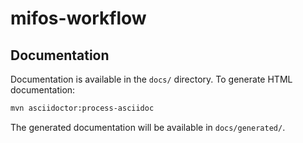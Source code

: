 # mifos-workflow

## Documentation

Documentation is available in the `docs/` directory. To generate HTML documentation:

```bash
mvn asciidoctor:process-asciidoc
```

The generated documentation will be available in `docs/generated/`.